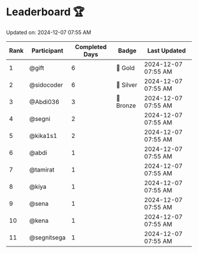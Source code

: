 # Leaderboard 🏆

Updated on: 2024-12-07 07:55 AM

| Rank | Participant       | Completed Days | Badge      | Last Updated         |
|------|-------------------|----------------|------------|----------------------|
| 1    | @gift             | 6              | 🏅 Gold     | 2024-12-07 07:55 AM |
| 2    | @sidocoder        | 6              | 🥈 Silver   | 2024-12-07 07:55 AM |
| 3    | @Abdi036          | 3              | 🥉 Bronze   | 2024-12-07 07:55 AM |
| 4    | @segni            | 2              |            | 2024-12-07 07:55 AM |
| 5    | @kika1s1          | 2              |            | 2024-12-07 07:55 AM |
| 6    | @abdi             | 1              |            | 2024-12-07 07:55 AM |
| 7    | @tamirat          | 1              |            | 2024-12-07 07:55 AM |
| 8    | @kiya             | 1              |            | 2024-12-07 07:55 AM |
| 9    | @sena             | 1              |            | 2024-12-07 07:55 AM |
| 10   | @kena             | 1              |            | 2024-12-07 07:55 AM |
| 11   | @segnitsega       | 1              |            | 2024-12-07 07:55 AM |

